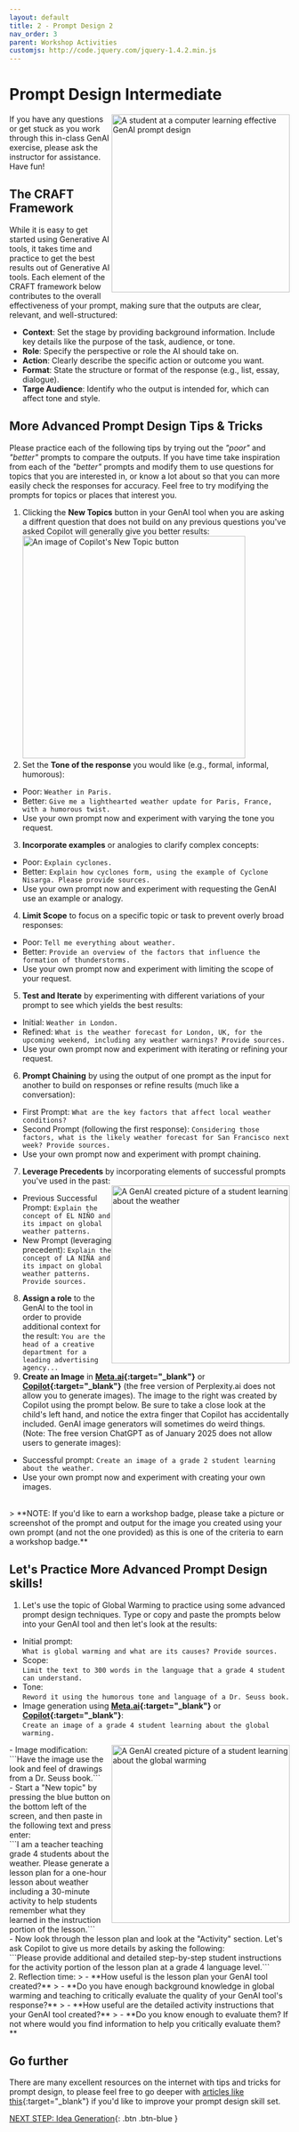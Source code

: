 ```yaml
---
layout: default
title: 2 - Prompt Design 2
nav_order: 3
parent: Workshop Activities
customjs: http://code.jquery.com/jquery-1.4.2.min.js
--- 
```


# Prompt Design Intermediate
<img src="images/prompt-design-image.png" style="float:right;width:320px;" alt="A student at a computer learning effective GenAI prompt design">
If you have any questions or get stuck as you work through this in-class GenAI exercise, please ask the instructor for assistance.  Have fun!

## The CRAFT Framework
While it is easy to get started using Generative AI tools, it takes time and practice to get the best results out of Generative AI tools. 
Each element of the CRAFT framework below contributes to the overall effectiveness of your prompt, making sure that the outputs are clear, relevant, and well-structured:
- **Context**: Set the stage by providing background information. Include key details like the purpose of the task, audience, or tone. 
- **Role**: Specify the perspective or role the AI should take on. 
- **Action**: Clearly describe the specific action or outcome you want. 
- **Format**: State the structure or format of the response (e.g., list, essay, dialogue). 
- **Targe Audience**: Identify who the output is intended for, which can affect tone and style.

## More Advanced Prompt Design Tips & Tricks
Please practice each of the following tips by trying out the _"poor"_ and _"better"_ prompts to compare the outputs. If you have time take inspiration from each of the _"better"_ prompts and modify them to use questions for topics that you are interested in, or know a lot about so that you can more easily check the responses for accuracy. Feel free to try modifying the prompts for topics or places that interest you.
1. Clicking the **New Topics** button in your GenAI tool when you are asking a diffrent question that does not build on any previous questions you've asked Copilot will generally give you better results:
<br><img src="images/1-new-topic.png" style="width:400px;" alt="An image of Copilot's New Topic button"><br>
2. Set the **Tone of the response** you would like (e.g., formal, informal, humorous):
  - Poor: ```Weather in Paris.```
  - Better: ```Give me a lighthearted weather update for Paris, France, with a humorous twist.```
  - Use your own prompt now and experiment with varying the tone you request.
3. **Incorporate examples** or analogies to clarify complex concepts:
  - Poor: ```Explain cyclones.```
  - Better: ```Explain how cyclones form, using the example of Cyclone Nisarga. Please provide sources.```
  - Use your own prompt now and experiment with requesting the GenAI use an example or analogy.
4. **Limit Scope** to focus on a specific topic or task to prevent overly broad responses:
  - Poor: ```Tell me everything about weather.```
  - Better: ```Provide an overview of the factors that influence the formation of thunderstorms.```
  - Use your own prompt now and experiment with limiting the scope of your request.
5. **Test and Iterate** by experimenting with different variations of your prompt to see which yields the best results:
  - Initial: ```Weather in London.```
  - Refined: ```What is the weather forecast for London, UK, for the upcoming weekend, including any weather warnings? Provide sources.```
  - Use your own prompt now and experiment with iterating or refining your request.
6. **Prompt Chaining** by using the output of one prompt as the input for another to build on responses or refine results (much like a conversation):
  - First Prompt: ```What are the key factors that affect local weather conditions?```
  - Second Prompt (following the first response): ```Considering those factors, what is the likely weather forecast for San Francisco next week? Provide sources.```
  - Use your own prompt now and experiment with prompt chaining.
7. **Leverage Precedents** by incorporating elements of successful prompts you've used in the past:
<br><img src="images/1-weather-student.jpeg" style="float:right;width:320px;height:320px;" alt="A GenAI created picture of a student learning about the weather">
  - Previous Successful Prompt: ```Explain the concept of EL NIÑO and its impact on global weather patterns.```
  - New Prompt (leveraging precedent): ```Explain the concept of LA NIÑA and its impact on global weather patterns. Provide sources.```
8. **Assign a role** to the GenAI to the tool in order to provide additional context for the result: 
```You are the head of a creative department for a leading advertising agency...```
9. **Create an Image** in **[Meta.ai](https://meta.ai){:target="_blank"}** or **[Copilot](https://copilot.microsoft.com){:target="_blank"}** (the free version of Perplexity.ai does not allow you to generate images). The image to the right was created by Copilot using the prompt below. Be sure to take a close look at the child's left hand, and notice the extra finger that Copilot has accidentally included. GenAI image generators will sometimes do weird things.
(Note: The free version ChatGPT as of January 2025 does not allow users to generate images):
  - Successful prompt: ```Create an image of a grade 2 student learning about the weather.```
  - Use your own prompt now and experiment with creating your own images.
<br>
> **NOTE: If you'd like to earn a workshop badge, please take a picture or screenshot of the prompt and output for the image you created using your own prompt (and not the one provided) as this is one of the criteria to earn a workshop badge.**

## Let's Practice More Advanced Prompt Design skills!
1. Let's use the topic of Global Warming to practice using some advanced prompt design techniques. Type or copy and paste the prompts below into your GenAI tool and then let's look at the results:
  - Initial prompt:
<br>```What is global warming and what are its causes? Provide sources.```<br>
  - Scope:
<br>```Limit the text to 300 words in the language that a grade 4 student can understand.```<br>
  - Tone:
<br>```Reword it using the humorous tone and language of a Dr. Seuss book.```<br>
  - Image generation using **[Meta.ai](https://meta.ai){:target="_blank"}** or **[Copilot](https://copilot.microsoft.com){:target="_blank"}**:
<br>```Create an image of a grade 4 student learning about the global warming.```<br>
<img src="images/1-global-warming-seuss.jpeg" style="float:right;width:320px;height:320px;" alt="A GenAI created picture of a student learning about the global warming">
  - Image modification:
<br>```Have the image use the look and feel of drawings from a Dr. Seuss book.```<br>
  - Start a "New topic" by pressing the blue button on the bottom left of the screen, and then paste in the following text and press enter:
<br>```I am a teacher teaching grade 4 students about the weather. Please generate a lesson plan for a one-hour lesson about weather including a 30-minute activity to help students remember what they learned in the instruction portion of the lesson.```<br>
  - Now look through the lesson plan and look at the "Activity" section. Let's ask Copilot to give us more details by asking the following:
<br>```Please provide additional and detailed step-by-step student instructions for the activity portion of the lesson plan at a grade 4 language level.```<br>
2. Reflection time:
>  - **How useful is the lesson plan your GenAI tool created?**
>  - **Do you have enough background knowledge in global warming and teaching to critically evaluate the quality of your GenAI tool's response?**
>  - **How useful are the detailed activity instructions that your GenAI tool created?**
>  - **Do you know enough to evaluate them? If not where would you find information to help you critically evaluate them?**

## Go further
There are many excellent resources on the internet with tips and tricks for prompt design, to please feel free to go deeper with [articles like this](https://www.geeky-gadgets.com/prompt-engineering-techniques/){:target="_blank"} if you'd like to improve your prompt design skill set.

[NEXT STEP: Idea Generation](3-idea-generation.html){: .btn .btn-blue }
